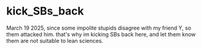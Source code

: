 # kick_SBs_back
March 19 2025, since some impolite stupids disagree with my friend Y, so them attacked him. that's why im kicking SBs back here, and let them know them are not suitable to lean sciences.
